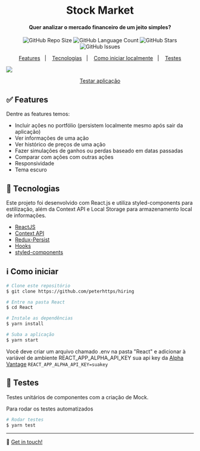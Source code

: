 <h1 align="center">Stock Market</h1>
<h4 align="center">
  Quer analizar o mercado financeiro de um jeito simples?
</h4>
<p align="center">
  <img alt="GitHub Repo Size" src="https://img.shields.io/github/repo-size/peterhttps/hiring"/>
  <img alt="GitHub Language Count" src="https://img.shields.io/github/languages/count/peterhttps/hiring"/>
   <img alt="GitHub Stars" src="https://img.shields.io/github/stars/peterhttps/hiring"/>
   <img alt="GitHub Issues" src="https://img.shields.io/github/issues/peterhttps/hiring"/>
  </p>

<p align="center">
	<a href="#white_check_mark-features">Features</a>&nbsp;&nbsp;&nbsp;|&nbsp;&nbsp;&nbsp;
  <a href="#rocket-tecnologias">Tecnologias</a>&nbsp;&nbsp;&nbsp;|&nbsp;&nbsp;&nbsp;
  <a href="#information_source-como-iniciar">Como iniciar localmente</a>&nbsp;&nbsp;&nbsp;|&nbsp;&nbsp;&nbsp;
  <a href="#memo-testes">Testes</a>
</p>


![](https://i.imgur.com/MJ4GMav.png)

<p align="center">
  <a href="https://stock-market-one.vercel.app/">Testar aplicação</a>
</p>

## :white_check_mark: Features
Dentre as features temos:
-  Incluir ações no portfólio (persistem localmente mesmo após sair da aplicação)
- Ver informações de uma ação
- Ver histórico de preços de uma ação 
-  Fazer simulações de ganhos ou perdas baseado em datas passadas
-  Comparar com ações com outras ações
- Responsividade
- Tema escuro 

## :rocket: Tecnologias 

Este projeto foi desenvolvido com React.js e utiliza styled-components para estilização, além da Context API e 
Local Storage para armazenamento local de informações.  

-  [ReactJS](https://reactjs.org/)
-  [Context API](https://reactjs.org/docs/context.html)
- [Redux-Persist](https://github.com/rt2zz/redux-persist)
-  [Hooks](https://reactjs.org/docs/hooks-reference.html)
- [styled-components](https://styled-components.com/)

## :information_source: Como iniciar

```bash
# Clone este repositório
$ git clone https://github.com/peterhttps/hiring

# Entre na pasta React
$ cd React

# Instale as dependências
$ yarn install

# Suba a aplicação
$ yarn start
```
Você deve criar um arquivo chamado .env na pasta "React" e adicionar à variável de ambiente REACT_APP_ALPHA_API_KEY sua api key da [Alpha Vantage](https://www.alphavantage.co/)
`REACT_APP_ALPHA_API_KEY=suakey`

## :memo: Testes

Testes unitários de componentes com a criação de Mock.

<p>Para rodar os testes automatizados</p>

```bash
# Rodar testes
$ yarn test
```

---


:triangular_flag_on_post: [Get in touch!](https://www.linkedin.com/in/peterparts/)
